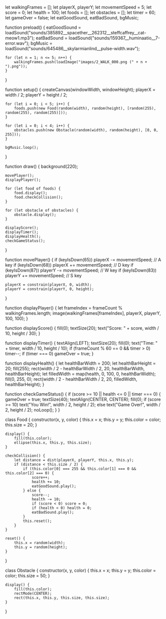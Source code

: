 let walkingFrames = [];
let playerX, playerY;
let movementSpeed = 5;
let score = 0;
let health = 100;
let foods = [];
let obstacles = [];
let timer = 60;
let gameOver = false;
let eatGoodSound, eatBadSound, bgMusic;

function preload() {
    eatGoodSound = loadSound("sounds/385892__spacether__262312__steffcaffrey__cat-meow1.mp3");
    eatBadSound = loadSound("sounds/159367__huminaatio__7-error.wav");
    bgMusic = loadSound("sounds/645486__skylarmianlind__pulse-width.wav");

    for (let n = 1; n <= 5; n++) {
        walkingFrames.push(loadImage("images/2_WALK_000.png (" + n + ").png"));
    }
}

function setup() {
    createCanvas(windowWidth, windowHeight);
    playerX = width / 2;
    playerY = height / 2;

    for (let i = 0; i < 5; i++) {
        foods.push(new Food(random(width), random(height), [random(255), random(255), random(255)]));
    }

    for (let i = 0; i < 4; i++) {
        obstacles.push(new Obstacle(random(width), random(height), [0, 0, 255]));
    }

    bgMusic.loop();
}

function draw() {
    background(220);

    movePlayer();
    displayPlayer();

    for (let food of foods) {
        food.display();
        food.checkCollision();
    }

    for (let obstacle of obstacles) {
        obstacle.display();
    }

    displayScore();
    displayTimer();
    displayHealth();
    checkGameStatus();
}

function movePlayer() {
    if (keyIsDown(65)) playerX -= movementSpeed; // A key
    if (keyIsDown(68)) playerX += movementSpeed; // D key
    if (keyIsDown(87)) playerY -= movementSpeed; // W key
    if (keyIsDown(83)) playerY += movementSpeed; // S key

    playerX = constrain(playerX, 0, width);
    playerY = constrain(playerY, 0, height);
}

function displayPlayer() {
    let frameIndex = frameCount % walkingFrames.length;
    image(walkingFrames[frameIndex], playerX, playerY, 100, 100);
}

function displayScore() {
    fill(0);
    textSize(20);
    text("Score: " + score, width / 10, height / 30);
}

function displayTimer() {
    textAlign(LEFT);
    textSize(20);
    fill(0);
    text("Time: " + timer, width / 10, height / 10);
    if (frameCount % 60 == 0 && timer > 0) timer--;
    if (timer === 0) gameOver = true;
}

function displayHealth() {
    let healthBarWidth = 200;
    let healthBarHeight = 20;
    fill(255);
    rect(width / 2 - healthBarWidth / 2, 20, healthBarWidth, healthBarHeight);
    let filledWidth = map(health, 0, 100, 0, healthBarWidth);
    fill(0, 255, 0);
    rect(width / 2 - healthBarWidth / 2, 20, filledWidth, healthBarHeight);
}

function checkGameStatus() {
    if (score >= 10 || health <= 0 || timer === 0) {
        gameOver = true;
        textSize(40);
        textAlign(CENTER, CENTER);
        fill(0);
        if (score >= 10) text("You Win!", width / 2, height / 2);
        else text("Game Over!", width / 2, height / 2);
        noLoop();
    }
}

class Food {
    constructor(x, y, color) {
        this.x = x;
        this.y = y;
        this.color = color;
        this.size = 20;
    }

    display() {
        fill(this.color);
        ellipse(this.x, this.y, this.size);
    }

    checkCollision() {
        let distance = dist(playerX, playerY, this.x, this.y);
        if (distance < this.size / 2) {
            if (this.color[0] === 255 && this.color[1] === 0 && this.color[2] === 0) {
                score++;
                health += 10;
                eatGoodSound.play();
            } else {
                score--;
                health -= 10;
                if (score < 0) score = 0;
                if (health < 0) health = 0;
                eatBadSound.play();
            }
            this.reset();
        }
    }

    reset() {
        this.x = random(width);
        this.y = random(height);
    }
}

class Obstacle {
    constructor(x, y, color) {
        this.x = x;
        this.y = y;
        this.color = color;
        this.size = 50;
    }

    display() {
        fill(this.color);
        rectMode(CENTER);
        rect(this.x, this.y, this.size, this.size);
    }
}

